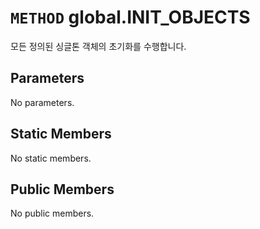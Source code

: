 # `METHOD` global.INIT_OBJECTS
모든 정의된 싱글톤 객체의 초기화를 수행합니다.

## Parameters
No parameters.

## Static Members
No static members.

## Public Members
No public members.
